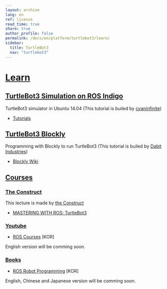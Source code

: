 ```yaml
---
layout: archive
lang: en
ref: license
read_time: true
share: true
author_profile: false
permalink: /docs/en/platform/turtlebot3/learn/
sidebar:
  title: TurtleBot3
  nav: "turtlebot3"
---
```


<div style="counter-reset: h1 22"></div>

# [Learn](#learn)

## [TurtleBot3 Simulation on ROS Indigo](#turtlebot3-simulation-on-ros-indigo)

TurtleBot3 simulator in Ubuntu 14.04 (This tutorial is builed by [cyaninfinite](http://cyaninfinite.com))

  - [Tutorials](http://cyaninfinite.com/tutorials/installing-tb3-simulator-in-ubuntu14-04/)

## [TurtleBot3 Blockly](#turtlebot3-blockly)

Programming with Blockly to run TurtleBot3 (This tutorial is builed by [Dabit Industries](https://dabit.industries/))

 - [Blockly Wiki](https://turtlebot-3-blockly-wiki.readthedocs.io/en/latest/)

## [Courses](#courses)

### [The Construct](#the-construct)

This lecture is made by [the Construct](http://www.theconstructsim.com/)

  - [MASTERING WITH ROS: TurtleBot3](http://www.theconstructsim.com/construct-learn-develop-robots-using-ros/robotigniteacademy_learnros/ros-courses-library/mastering-with-ros-turtlebot3/)

### [Youtube](#youtube)

  - [ROS Courses](https://youtu.be/rV-POzbzoHc) [KOR]
  
  English version will be comming soon.

### [Books](#books)

  - [ROS Robot Programming](http://book.naver.com/bookdb/book_detail.nhn?bid=12443870) [KOR]

   English, Chinese and Japanese version will be comming soon.
